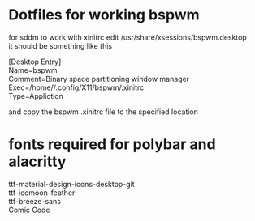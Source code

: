 # Dotfiles for working bspwm


for sddm to work with xinitrc edit /usr/share/xsessions/bspwm.desktop   
it should be something like this    

[Desktop Entry]   
Name=bspwm      
Comment=Binary space partitioning window manager    
Exec=/home/<user>/.config/X11/bspwm/.xinitrc    
Type=Appliction   

and copy the bspwm .xinitrc file to the specified location    

# fonts required for polybar and alacritty
ttf-material-design-icons-desktop-git   
ttf-icomoon-feather   
ttf-breeze-sans   
Comic Code
